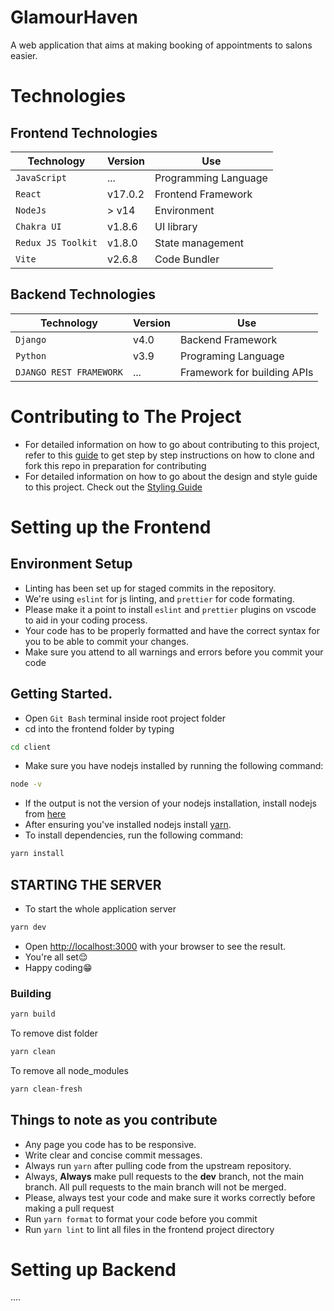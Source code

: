 # GlamourHaven
A web application that aims at making booking of appointments to salons easier.

# Technologies
## Frontend Technologies
| Technology | Version | Use |
| -------- | ----------- | ------------- |
| `JavaScript` | ... | Programming Language |
| `React` | v17.0.2 | Frontend Framework |
| `NodeJs` | > v14 | Environment |
| `Chakra UI` | v1.8.6 | UI library |
| `Redux JS Toolkit` | v1.8.0 | State management |
| `Vite` | v2.6.8 | Code Bundler |

## Backend Technologies
| Technology | Version | Use |
| -------- | ----------- | ---------- |
| `Django` | v4.0 | Backend Framework |
| `Python` | v3.9 | Programing Language |
| `DJANGO REST FRAMEWORK` | ... | Framework for building APIs |

# Contributing to The Project
 - For detailed information on how to go about contributing to this project, refer to this [guide](docs/CONTRIBUTING.md) to get step by step instructions on how to clone and fork this repo in preparation for contributing
 - For detailed information on how to go about the design and style guide to this project. Check out the [Styling Guide](docs/STYLING.md)

# Setting up the Frontend

## Environment Setup

 - Linting has been set up for staged commits in the repository.
 - We're using `eslint` for js linting, and `prettier` for code formating. 
 - Please make it a point to install `eslint` and `prettier` plugins on vscode to aid in your coding process.
 - Your code has to be properly formatted and have the correct syntax for you to be able to commit your changes. 
 - Make sure you attend to all warnings and errors before you commit your code

## Getting Started.
 - Open `Git Bash` terminal inside root project folder
 - cd into the frontend folder by typing 

  ```bash
  cd client
  ```
 
 - Make sure you have nodejs installed by running the following command:

  ```bash
  node -v
  ```

 - If the output is not the version of your nodejs installation, install nodejs from [here](https://nodejs.org/en/download/)
 - After ensuring you've installed nodejs install [yarn](https://www.npmjs.com/package/yarn).
 - To install dependencies, run the following command:
 
  ```bash
 yarn install
 ```
    
## STARTING THE SERVER

 - To start the whole application server

  ```bash
  yarn dev
  ```

 - Open [http://localhost:3000](http://localhost:3000) with your browser to see the result.
 - You're all set😌
 - Happy coding😁

### **Building**

```bash
yarn build
```

To remove dist folder

 ```bash
 yarn clean
 ```

To remove all node_modules

 ```bash
 yarn clean-fresh
 ```

## Things to note as you contribute
 - Any page you code has to be responsive.
 - Write clear and concise commit messages.
 - Always run `yarn` after pulling code from the upstream repository.
 - Always, **Always** make pull requests to the **dev** branch, not the main branch. All pull requests to the main branch will not be merged.
 - Please, always test your code and make sure it works correctly before making a pull request
 - Run `yarn format` to format your code before you commit
 - Run `yarn lint` to lint all files in the frontend project directory

# Setting up Backend
....
